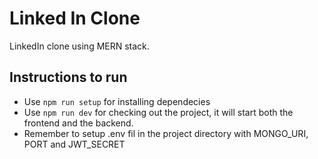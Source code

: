 # Linked In Clone

LinkedIn clone using MERN stack.

## Instructions to run

-   Use `npm run setup` for installing dependecies
-   Use `npm run dev` for checking out the project, it will start both the frontend and the backend.
-   Remember to setup .env fil in the project directory with MONGO_URI, PORT and JWT_SECRET

